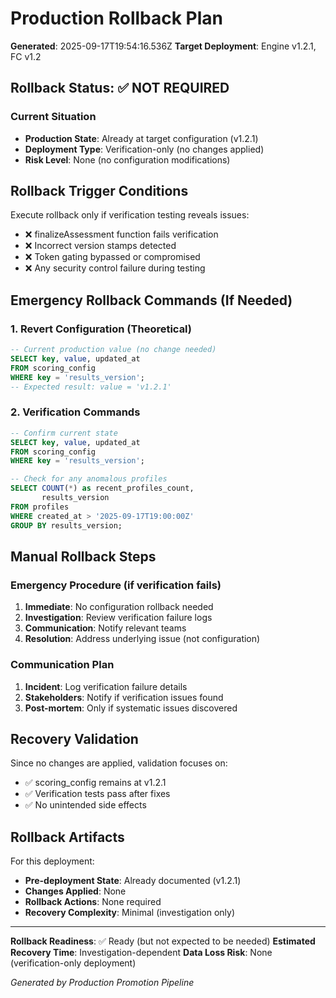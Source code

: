 # Production Rollback Plan

**Generated**: 2025-09-17T19:54:16.536Z
**Target Deployment**: Engine v1.2.1, FC v1.2

## Rollback Status: ✅ NOT REQUIRED

### Current Situation
- **Production State**: Already at target configuration (v1.2.1)
- **Deployment Type**: Verification-only (no changes applied)
- **Risk Level**: None (no configuration modifications)

## Rollback Trigger Conditions

Execute rollback only if verification testing reveals issues:
- ❌ finalizeAssessment function fails verification
- ❌ Incorrect version stamps detected  
- ❌ Token gating bypassed or compromised
- ❌ Any security control failure during testing

## Emergency Rollback Commands (If Needed)

### 1. Revert Configuration (Theoretical)
```sql
-- Current production value (no change needed)
SELECT key, value, updated_at 
FROM scoring_config 
WHERE key = 'results_version';
-- Expected result: value = 'v1.2.1'
```

### 2. Verification Commands
```sql  
-- Confirm current state
SELECT key, value, updated_at 
FROM scoring_config 
WHERE key = 'results_version';

-- Check for any anomalous profiles
SELECT COUNT(*) as recent_profiles_count,
       results_version
FROM profiles 
WHERE created_at > '2025-09-17T19:00:00Z'
GROUP BY results_version;
```

## Manual Rollback Steps

### Emergency Procedure (if verification fails)
1. **Immediate**: No configuration rollback needed
2. **Investigation**: Review verification failure logs
3. **Communication**: Notify relevant teams
4. **Resolution**: Address underlying issue (not configuration)

### Communication Plan
1. **Incident**: Log verification failure details
2. **Stakeholders**: Notify if verification issues found
3. **Post-mortem**: Only if systematic issues discovered

## Recovery Validation

Since no changes are applied, validation focuses on:
- ✅ scoring_config remains at v1.2.1
- ✅ Verification tests pass after fixes
- ✅ No unintended side effects

## Rollback Artifacts

For this deployment:
- **Pre-deployment State**: Already documented (v1.2.1)
- **Changes Applied**: None
- **Rollback Actions**: None required
- **Recovery Complexity**: Minimal (investigation only)

---
**Rollback Readiness**: ✅ Ready (but not expected to be needed)
**Estimated Recovery Time**: Investigation-dependent
**Data Loss Risk**: None (verification-only deployment)

*Generated by Production Promotion Pipeline*